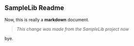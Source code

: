 ## SampleLib Readme


Now, this is really a __markdown__ document.

> _This change was made from the SampleLib project now_

bye.



